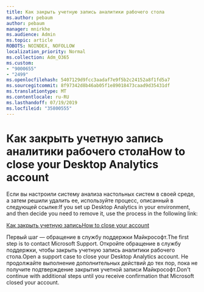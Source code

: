 ```yaml
---
title: Как закрыть учетную запись аналитики рабочего стола
ms.author: pebaum
author: pebaum
manager: mnirkhe
ms.audience: Admin
ms.topic: article
ROBOTS: NOINDEX, NOFOLLOW
localization_priority: Normal
ms.collection: Adm_O365
ms.custom:
- "9000655"
- "2499"
ms.openlocfilehash: 5407129d9fcc3aadaf7e9f5b2c24152a8f1fd5a7
ms.sourcegitcommit: 8f97342d8b46ab05f1e89018473caad9d35431df
ms.translationtype: MT
ms.contentlocale: ru-RU
ms.lasthandoff: 07/19/2019
ms.locfileid: "35800555"
---
```

# <a name="how-to-close-your-desktop-analytics-account"></a><span data-ttu-id="a31e7-102">Как закрыть учетную запись аналитики рабочего стола</span><span class="sxs-lookup"><span data-stu-id="a31e7-102">How to close your Desktop Analytics account</span></span>

<span data-ttu-id="a31e7-103">Если вы настроили систему анализа настольных систем в своей среде, а затем решили удалить ее, используйте процесс, описанный в следующей ссылке:</span><span class="sxs-lookup"><span data-stu-id="a31e7-103">If you set up Desktop Analytics in your environment, and then decide you need to remove it, use the process in the following link:</span></span>

[<span data-ttu-id="a31e7-104">Как закрыть учетную запись</span><span class="sxs-lookup"><span data-stu-id="a31e7-104">How to close your account</span></span>](https://docs.microsoft.com/sccm/desktop-analytics/account-close)

<span data-ttu-id="a31e7-105">Первый шаг — обращение в службу поддержки Майкрософт.</span><span class="sxs-lookup"><span data-stu-id="a31e7-105">The first step is to contact Microsoft Support.</span></span> <span data-ttu-id="a31e7-106">Откройте обращение в службу поддержки, чтобы закрыть учетную запись аналитики рабочего стола.</span><span class="sxs-lookup"><span data-stu-id="a31e7-106">Open a support case to close your Desktop Analytics account.</span></span> <span data-ttu-id="a31e7-107">Не продолжайте выполнение дополнительных действий до тех пор, пока не получите подтверждение закрытия учетной записи Майкрософт.</span><span class="sxs-lookup"><span data-stu-id="a31e7-107">Don't continue with additional steps until you receive confirmation that Microsoft closed your account.</span></span>